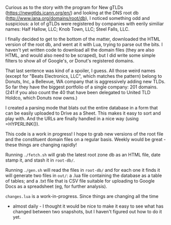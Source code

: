 Curious as to the story with the program for New gTLDs
(https://newgtlds.icann.org/en/) and looking at the DNS root db
(http://www.iana.org/domains/root/db), I noticed something odd and suspicious:
a lot of gTLDs were registered by companies with eerily similiar names: Half
Hallow, LLC; Knob Town, LLC; Steel Falls, LLC.

I finally decided to get to the bottom of the matter, downloaded the HTML
version of the root db, and went at it with Lua, trying to parse out the bits.
I haven't yet written code to download all the domain files (they are also
HTML, and would also need to be scraped), but I did write some simple filters
to show all of Google's, or Donut's registered domains.

That last sentence was kind of a spoiler, I guess. All those weird names
(except for "Beats Electronics, LLC", which matches the pattern) belong to
Donuts, Inc, a Bellevue, WA company that is aggressively adding new TLDs. So
far they have the biggest portfolio of a single company: 201 domains. (241 if
you also count the 40 that have been delegated to United TLD Holdco, which
Donuts now owns.)

I created a parsing mode that blats out the entire database in a form that can
be easily uploaded to Drive as a Sheet. This makes it easy to sort and play
with. And the URLs are finally handled in a nice way (using =HYPERLINK()).

This code is a work in progress! I hope to grab new versions of the root file
and the constituent domain files on a regular basis. Weekly would be great -
these things are changing rapidly!

Running ``./fetch.sh`` will grab the latest root zone db as an HTML file, date
stamp it, and stash it in ``root-db/``.

Running ``./gen.sh`` will read the files in ``root-db/`` and for each one it
finds it will generate two files in ``out/``: a .lua file containing the
database as a table of tables; and a .txt file that is CSV file suitable for
uploading to Google Docs as a spreadsheet (eg, for further analysis).

``changes.lua`` is a work-in-progress. Since things are changing all the time
- almost daily - I thought it would be nice to make it easy to see what has
changed between two snapshots, but I haven't figured out how to do it yet.
